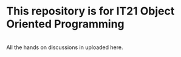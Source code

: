<h1> This repository is for IT21 Object Oriented Programming </h1>
<br> All the hands on discussions in uploaded here.

